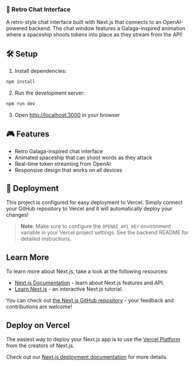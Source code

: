 ### 🚀 Retro Chat Interface

A retro-style chat interface built with Next.js that connects to an OpenAI-powered backend. The chat window features a Galaga-inspired animation where a spaceship shoots tokens into place as they stream from the API!

## 🛠️ Setup

1. Install dependencies:
```bash
npm install
```

2. Run the development server:
```bash
npm run dev
```

3. Open [http://localhost:3000](http://localhost:3000) in your browser

## 🎮 Features

- Retro Galaga-inspired chat interface
- Animated spaceship that can shoot words as they attack
- Real-time token streaming from OpenAI
- Responsive design that works on all devices

## 🚀 Deployment

This project is configured for easy deployment to Vercel. Simply connect your GitHub repository to Vercel and it will automatically deploy your changes!

> **Note**: Make sure to configure the `OPENAI_API_KEY` environment variable in your Vercel project settings. See the backend README for detailed instructions.

## Learn More

To learn more about Next.js, take a look at the following resources:

- [Next.js Documentation](https://nextjs.org/docs) - learn about Next.js features and API.
- [Learn Next.js](https://nextjs.org/learn) - an interactive Next.js tutorial.

You can check out [the Next.js GitHub repository](https://github.com/vercel/next.js) - your feedback and contributions are welcome!

## Deploy on Vercel

The easiest way to deploy your Next.js app is to use the [Vercel Platform](https://vercel.com/new?utm_medium=default-template&filter=next.js&utm_source=create-next-app&utm_campaign=create-next-app-readme) from the creators of Next.js.

Check out our [Next.js deployment documentation](https://nextjs.org/docs/app/building-your-application/deploying) for more details.
